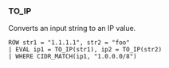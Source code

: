 <!--
This is generated by ESQL’s AbstractFunctionTestCase. Do no edit it. See ../README.md for how to regenerate it.
-->

### TO_IP
Converts an input string to an IP value.

```
ROW str1 = "1.1.1.1", str2 = "foo"
| EVAL ip1 = TO_IP(str1), ip2 = TO_IP(str2)
| WHERE CIDR_MATCH(ip1, "1.0.0.0/8")
```

